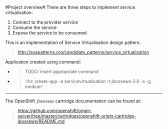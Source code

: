 #Project overview#
There are three steps to implement service virtualisation:
1.	Connect to the provider service
2.	Consume the service
3.	Expose the service to be consumed

This is an implementation of Service Virtualisation design pattern.
>http://soapatterns.org/candidate_patterns/service_virtualization

Application created using command:
* >TODO: insert appropriate command
* >'rhc create-app -a servicevirtualisation -t jbossews-2.0 -s -g medium'


--------
The OpenShift `jbossews` cartridge documentation can be found at:
>https://github.com/openshift/origin-server/tree/master/cartridges/openshift-origin-cartridge-jbossews/README.md